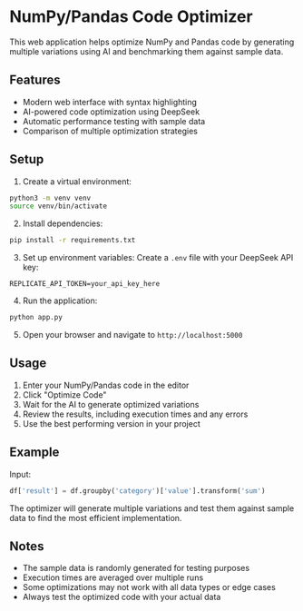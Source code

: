 # NumPy/Pandas Code Optimizer

This web application helps optimize NumPy and Pandas code by generating multiple variations using AI and benchmarking them against sample data.

## Features

- Modern web interface with syntax highlighting
- AI-powered code optimization using DeepSeek
- Automatic performance testing with sample data
- Comparison of multiple optimization strategies

## Setup

1. Create a virtual environment:
```bash
python3 -m venv venv
source venv/bin/activate
```

2. Install dependencies:
```bash
pip install -r requirements.txt
```

3. Set up environment variables:
Create a `.env` file with your DeepSeek API key:
```
REPLICATE_API_TOKEN=your_api_key_here
```

4. Run the application:
```bash
python app.py
```

5. Open your browser and navigate to `http://localhost:5000`

## Usage

1. Enter your NumPy/Pandas code in the editor
2. Click "Optimize Code"
3. Wait for the AI to generate optimized variations
4. Review the results, including execution times and any errors
5. Use the best performing version in your project

## Example

Input:
```python
df['result'] = df.groupby('category')['value'].transform('sum')
```

The optimizer will generate multiple variations and test them against sample data to find the most efficient implementation.

## Notes

- The sample data is randomly generated for testing purposes
- Execution times are averaged over multiple runs
- Some optimizations may not work with all data types or edge cases
- Always test the optimized code with your actual data